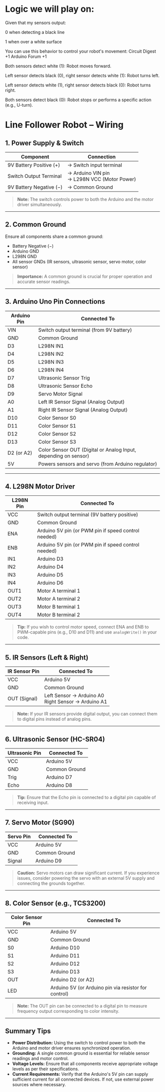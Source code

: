 # Logic we will play on: 
Given that my sensors output:

0 when detecting a black line

1 when over a white surface

You can use this behavior to control your robot's movement:
Circuit Digest
+1
Arduino Forum
+1

Both sensors detect white (1): Robot moves forward.

Left sensor detects black (0), right sensor detects white (1): Robot turns left.

Left sensor detects white (1), right sensor detects black (0): Robot turns right.

Both sensors detect black (0): Robot stops or performs a specific action (e.g., U-turn).
# Line Follower Robot – Wiring 

## 1. Power Supply & Switch

| Component               | Connection                                     |
| ----------------------- | ---------------------------------------------- |
| 9V Battery Positive (+) | → Switch input terminal                        |
| Switch Output Terminal  | → Arduino VIN pin<br>→ L298N VCC (Motor Power) |
| 9V Battery Negative (−) | → Common Ground                                |

> **Note:** The switch controls power to both the Arduino and the motor driver simultaneously.

---

## 2. Common Ground

Ensure all components share a common ground:

* Battery Negative (−)
* Arduino GND
* L298N GND
* All sensor GNDs (IR sensors, ultrasonic sensor, servo motor, color sensor)

> **Importance:** A common ground is crucial for proper operation and accurate sensor readings.

---

## 3. Arduino Uno Pin Connections

| Arduino Pin | Connected To                                                    |
| ----------- | --------------------------------------------------------------- |
| VIN         | Switch output terminal (from 9V battery)                        |
| GND         | Common Ground                                                   |
| D3          | L298N IN1                                                       |
| D4          | L298N IN2                                                       |
| D5          | L298N IN3                                                       |
| D6          | L298N IN4                                                       |
| D7          | Ultrasonic Sensor Trig                                          |
| D8          | Ultrasonic Sensor Echo                                          |
| D9          | Servo Motor Signal                                              |
| A0          | Left IR Sensor Signal (Analog Output)                           |
| A1          | Right IR Sensor Signal (Analog Output)                          |
| D10         | Color Sensor S0                                                 |
| D11         | Color Sensor S1                                                 |
| D12         | Color Sensor S2                                                 |
| D13         | Color Sensor S3                                                 |
| D2 (or A2)  | Color Sensor OUT (Digital or Analog Input, depending on sensor) |
| 5V          | Powers sensors and servo (from Arduino regulator)               |

---

## 4. L298N Motor Driver

| L298N Pin | Connected To                                        |
| --------- | --------------------------------------------------- |
| VCC       | Switch output terminal (9V battery positive)        |
| GND       | Common Ground                                       |
| ENA       | Arduino 5V pin (or PWM pin if speed control needed) |
| ENB       | Arduino 5V pin (or PWM pin if speed control needed) |
| IN1       | Arduino D3                                          |
| IN2       | Arduino D4                                          |
| IN3       | Arduino D5                                          |
| IN4       | Arduino D6                                          |
| OUT1      | Motor A terminal 1                                  |
| OUT2      | Motor A terminal 2                                  |
| OUT3      | Motor B terminal 1                                  |
| OUT4      | Motor B terminal 2                                  |

> **Tip:** If you wish to control motor speed, connect ENA and ENB to PWM-capable pins (e.g., D10 and D11) and use `analogWrite()` in your code.

---

## 5. IR Sensors (Left & Right)

| IR Sensor Pin | Connected To                                          |
| ------------- | ----------------------------------------------------- |
| VCC           | Arduino 5V                                            |
| GND           | Common Ground                                         |
| OUT (Signal)  | Left Sensor → Arduino A0<br>Right Sensor → Arduino A1 |

> **Note:** If your IR sensors provide digital output, you can connect them to digital pins instead of analog pins.

---

## 6. Ultrasonic Sensor (HC-SR04)

| Ultrasonic Pin | Connected To  |
| -------------- | ------------- |
| VCC            | Arduino 5V    |
| GND            | Common Ground |
| Trig           | Arduino D7    |
| Echo           | Arduino D8    |

> **Tip:** Ensure that the Echo pin is connected to a digital pin capable of receiving input.

---

## 7. Servo Motor (SG90)

| Servo Pin | Connected To  |
| --------- | ------------- |
| VCC       | Arduino 5V    |
| GND       | Common Ground |
| Signal    | Arduino D9    |

> **Caution:** Servo motors can draw significant current. If you experience issues, consider powering the servo with an external 5V supply and connecting the grounds together.

---

## 8. Color Sensor (e.g., TCS3200)

| Color Sensor Pin | Connected To                                         |
| ---------------- | ---------------------------------------------------- |
| VCC              | Arduino 5V                                           |
| GND              | Common Ground                                        |
| S0               | Arduino D10                                          |
| S1               | Arduino D11                                          |
| S2               | Arduino D12                                          |
| S3               | Arduino D13                                          |
| OUT              | Arduino D2 (or A2)                                   |
| LED              | Arduino 5V (or Arduino pin via resistor for control) |

> **Note:** The OUT pin can be connected to a digital pin to measure frequency output corresponding to color intensity.

---

## Summary Tips

* **Power Distribution:** Using the switch to control power to both the Arduino and motor driver ensures synchronized operation.
* **Grounding:** A single common ground is essential for reliable sensor readings and motor control.
* **Voltage Levels:** Ensure that all components receive appropriate voltage levels as per their specifications.
* **Current Requirements:** Verify that the Arduino's 5V pin can supply sufficient current for all connected devices. If not, use external power sources where necessary.

